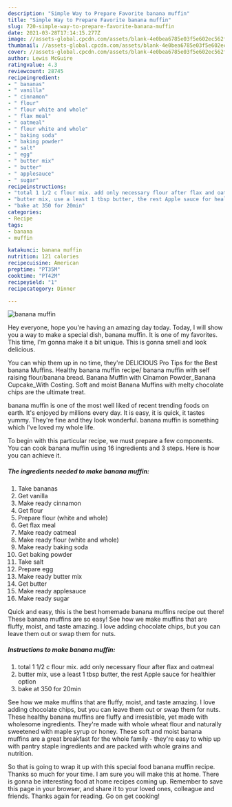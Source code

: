 ```yaml
---
description: "Simple Way to Prepare Favorite banana muffin"
title: "Simple Way to Prepare Favorite banana muffin"
slug: 720-simple-way-to-prepare-favorite-banana-muffin
date: 2021-03-28T17:14:15.277Z
image: //assets-global.cpcdn.com/assets/blank-4e0bea6785e03f5e602ec562f230caae08da540cada707380b4fe1bbebba43da.png
thumbnail: //assets-global.cpcdn.com/assets/blank-4e0bea6785e03f5e602ec562f230caae08da540cada707380b4fe1bbebba43da.png
cover: //assets-global.cpcdn.com/assets/blank-4e0bea6785e03f5e602ec562f230caae08da540cada707380b4fe1bbebba43da.png
author: Lewis McGuire
ratingvalue: 4.3
reviewcount: 28745
recipeingredient:
- " bananas"
- " vanilla"
- " cinnamon"
- " flour"
- " flour white and whole"
- " flax meal"
- " oatmeal"
- " flour white and whole"
- " baking soda"
- " baking powder"
- " salt"
- " egg"
- " butter mix"
- " butter"
- " applesauce"
- " sugar"
recipeinstructions:
- "total 1 1/2 c flour mix. add only necessary flour after flax and oatmeal"
- "butter mix, use a least 1 tbsp butter, the rest Apple sauce for healthier option"
- "bake at 350 for 20min"
categories:
- Recipe
tags:
- banana
- muffin

katakunci: banana muffin 
nutrition: 121 calories
recipecuisine: American
preptime: "PT35M"
cooktime: "PT42M"
recipeyield: "1"
recipecategory: Dinner

---
```



![banana muffin](//assets-global.cpcdn.com/assets/blank-4e0bea6785e03f5e602ec562f230caae08da540cada707380b4fe1bbebba43da.png)

Hey everyone, hope you're having an amazing day today. Today, I will show you a way to make a special dish, banana muffin. It is one of my favorites. This time, I'm gonna make it a bit unique. This is gonna smell and look delicious.

You can whip them up in no time, they&#39;re DELICIOUS Pro Tips for the Best banana Muffins. Healthy banana muffin recipe/ banana muffin with self raising flour/banana bread. Banana Muffin with Cinamon Powder_Banana Cupcake_With Costing. Soft and moist Banana Muffins with melty chocolate chips are the ultimate treat.

banana muffin is one of the most well liked of recent trending foods on earth. It's enjoyed by millions every day. It is easy, it is quick, it tastes yummy. They're fine and they look wonderful. banana muffin is something which I've loved my whole life.


To begin with this particular recipe, we must prepare a few components. You can cook banana muffin using 16 ingredients and 3 steps. Here is how you can achieve it.

<!--inarticleads1-->

##### The ingredients needed to make banana muffin:

1. Take  bananas
1. Get  vanilla
1. Make ready  cinnamon
1. Get  flour
1. Prepare  flour (white and whole)
1. Get  flax meal
1. Make ready  oatmeal
1. Make ready  flour (white and whole)
1. Make ready  baking soda
1. Get  baking powder
1. Take  salt
1. Prepare  egg
1. Make ready  butter mix
1. Get  butter
1. Make ready  applesauce
1. Make ready  sugar


Quick and easy, this is the best homemade banana muffins recipe out there! These banana muffins are so easy! See how we make muffins that are fluffy, moist, and taste amazing. I love adding chocolate chips, but you can leave them out or swap them for nuts. 

<!--inarticleads2-->

##### Instructions to make banana muffin:

1. total 1 1/2 c flour mix. add only necessary flour after flax and oatmeal
1. butter mix, use a least 1 tbsp butter, the rest Apple sauce for healthier option
1. bake at 350 for 20min


See how we make muffins that are fluffy, moist, and taste amazing. I love adding chocolate chips, but you can leave them out or swap them for nuts. These healthy banana muffins are fluffy and irresistible, yet made with wholesome ingredients. They&#39;re made with whole wheat flour and naturally sweetened with maple syrup or honey. These soft and moist banana muffins are a great breakfast for the whole family - they&#39;re easy to whip up with pantry staple ingredients and are packed with whole grains and nutrition. 

So that is going to wrap it up with this special food banana muffin recipe. Thanks so much for your time. I am sure you will make this at home. There is gonna be interesting food at home recipes coming up. Remember to save this page in your browser, and share it to your loved ones, colleague and friends. Thanks again for reading. Go on get cooking!
